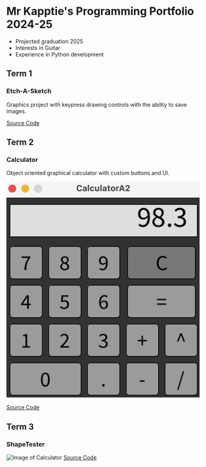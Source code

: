 # Mr Kapptie's Programming Portfolio 2024-25
* Projected graduation 2025
* Interests in Guitar
* Experience in Python development

## Term 1
### Etch-A-Sketch
Graphics project with keypress drawing controls with the ability to save images.

[Source Code]()

## Term 2
### Calculator 
Object oriented graphical calculator with custom buttons and UI.

![Running App](https://github.com/kappter/programmingportfolio2025-a2/blob/main/images/calc1.png?raw=true)

[Source Code](https://github.com/kappter/programmingportfolio2025-a2/tree/main/src/Calculator)

## Term 3
### ShapeTester
![Image of Calculator]()
[Source Code](https://github.com/kappter/programmingportfolio2025-a2/tree/main/src/ShapeTester)
